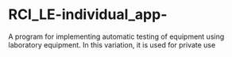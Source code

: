 # RCI_LE-individual_app-

A program for implementing automatic testing of equipment using laboratory equipment. In this variation, it is used for private use
